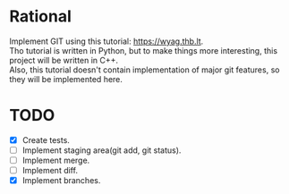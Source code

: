 # Rational

Implement GIT using this tutorial: https://wyag.thb.lt.  
Tho tutorial is written in Python, but to make things more interesting, this project will be written in C++.  
Also, this tutorial doesn't contain implementation of major git features, so they will be implemented here.

# TODO
- [x] Create tests.
- [ ] Implement staging area(git add, git status).
- [ ] Implement merge.
- [ ] Implement diff.
- [x] Implement branches.
